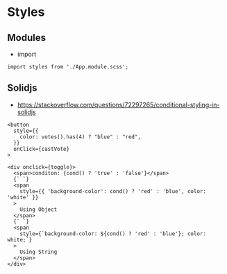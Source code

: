 # Styles

## Modules

- import

```tsx
import styles from './App.module.scss';
```

## Solidjs

- <https://stackoverflow.com/questions/72297265/conditional-styling-in-solidjs>

```tsx
<button
  style={{
    color: votes().has(4) ? "blue" : "red",
  }}
  onClick={castVote}
>

<div onclick={toggle}>
  <span>conditon: {cond() ? 'true' : 'false'}</span>
  {` `}
  <span
    style={{ 'background-color': cond() ? 'red' : 'blue', color: 'white' }}
  >
    Using Object
  </span>
  {` `}
  <span
    style={`background-color: ${cond() ? 'red' : 'blue'}; color: white;`}
  >
    Using String
  </span>
</div>
```
